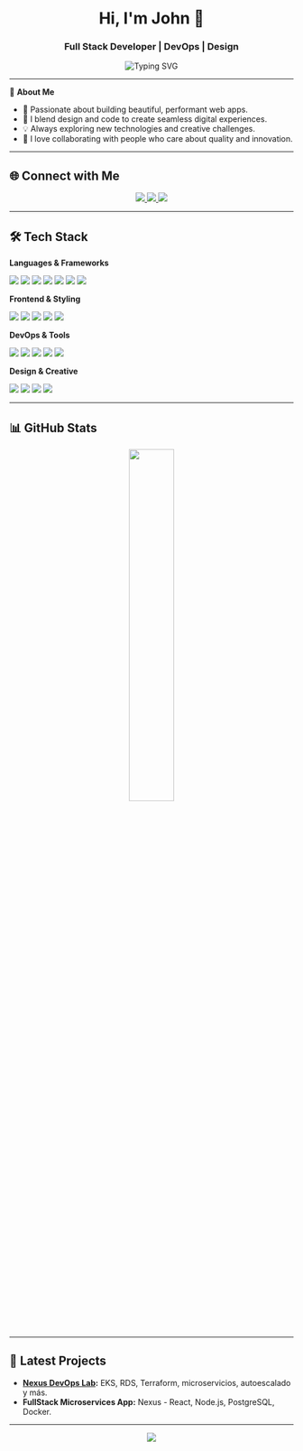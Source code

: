 <h1 align="center">Hi, I'm John 👋</h1>
<h3 align="center">Full Stack Developer | DevOps | Design</h3>

<p align="center">
  <img src="https://readme-typing-svg.demolab.com?font=Fira+Code&weight=500&size=24&pause=1000&color=F78C6C&center=true&vCenter=true&width=435&lines=Crafting+Web+Experiences;Design+%2B+Code+Enthusiast;Always+Learning+%F0%9F%9A%80" alt="Typing SVG" />
</p>

---

🌟 **About Me**

- 🚀 Passionate about building beautiful, performant web apps.
- 🎨 I blend design and code to create seamless digital experiences.
- 💡 Always exploring new technologies and creative challenges.
- 🤝 I love collaborating with people who care about quality and innovation.

---

## 🌐 Connect with Me

<p align="center">
  <a href="https://linkedin.com/in/john-devsigner" target="_blank">
    <img src="https://img.shields.io/badge/LinkedIn-%230077B5.svg?style=for-the-badge&logo=linkedin&logoColor=white"/>
  </a>
  <a href="https://behance.net/johndevsigner" target="_blank">
    <img src="https://img.shields.io/badge/Behance-1769ff?style=for-the-badge&logo=behance&logoColor=white"/>
  </a>
  <a href="mailto:johndevsigner@gmail.com" target="_blank">
    <img src="https://img.shields.io/badge/Email-EA4335?style=for-the-badge&logo=gmail&logoColor=white"/>
  </a>
</p>

---

## 🛠️ Tech Stack

**Languages & Frameworks**
<p>
  <img src="https://img.shields.io/badge/TypeScript-007ACC?style=flat-square&logo=typescript&logoColor=white"/>
  <img src="https://img.shields.io/badge/JavaScript-F7DF1E?style=flat-square&logo=javascript&logoColor=black"/>
  <img src="https://img.shields.io/badge/Node.js-339933?style=flat-square&logo=node.js&logoColor=white"/>
  <img src="https://img.shields.io/badge/React-20232a?style=flat-square&logo=react&logoColor=61DAFB"/>
  <img src="https://img.shields.io/badge/Express.js-404d59?style=flat-square&logo=express&logoColor=white"/>
  <img src="https://img.shields.io/badge/PostgreSQL-316192?style=flat-square&logo=postgresql&logoColor=white"/>
  <img src="https://img.shields.io/badge/MySQL-4479A1?style=flat-square&logo=mysql&logoColor=white"/>
</p>

**Frontend & Styling**
<p>
  <img src="https://img.shields.io/badge/HTML5-E34F26?style=flat-square&logo=html5&logoColor=white"/>
  <img src="https://img.shields.io/badge/CSS3-1572B6?style=flat-square&logo=css3&logoColor=white"/>
  <img src="https://img.shields.io/badge/SASS-hotpink?style=flat-square&logo=SASS&logoColor=white"/>
  <img src="https://img.shields.io/badge/TailwindCSS-38B2AC?style=flat-square&logo=tailwind-css&logoColor=white"/>
  <img src="https://img.shields.io/badge/Figma-F24E1E?style=flat-square&logo=figma&logoColor=white"/>
</p>

**DevOps & Tools**
<p>
  <img src="https://img.shields.io/badge/Docker-2496ED?style=flat-square&logo=docker&logoColor=white"/>
  <img src="https://img.shields.io/badge/Kubernetes-326CE5?style=flat-square&logo=kubernetes&logoColor=white"/>
  <img src="https://img.shields.io/badge/Terraform-7B42BC?style=flat-square&logo=terraform&logoColor=white"/>
  <img src="https://img.shields.io/badge/AWS-232F3E?style=flat-square&logo=amazon-aws&logoColor=white"/>
  <img src="https://img.shields.io/badge/Git-F05032?style=flat-square&logo=git&logoColor=white"/>
</p>

**Design & Creative**
<p>
  <img src="https://img.shields.io/badge/Adobe%20XD-FF61F6?style=flat-square&logo=adobexd&logoColor=white"/>
  <img src="https://img.shields.io/badge/Illustrator-FF9A00?style=flat-square&logo=adobeillustrator&logoColor=white"/>
  <img src="https://img.shields.io/badge/Photoshop-31A8FF?style=flat-square&logo=adobephotoshop&logoColor=white"/>
  <img src="https://img.shields.io/badge/Premiere%20Pro-9999FF?style=flat-square&logo=adobe-premiere-pro&logoColor=white"/>
</p>

---

## 📊 GitHub Stats

<p align="center">
  <img src="https://github-readme-stats.vercel.app/api/top-langs/?username=J-O-Devsigner&layout=compact&theme=tokyonight&hide_border=true" width="40%"/>
</p>

---

## 📝 Latest Projects

- **[Nexus DevOps Lab](https://github.com/j-o-devsigner/Nexus-DevOps-Labs):** EKS, RDS, Terraform, microservicios, autoescalado y más.
- **FullStack Microservices App:** Nexus - React, Node.js, PostgreSQL, Docker.

---

<p align="center">
  <img src="https://capsule-render.vercel.app/api?type=waving&color=F78C6C&height=100&section=footer"/>
</p>
